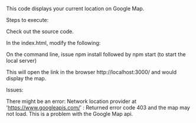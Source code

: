 This code displays your current location on Google Map.

Steps to execute:

Check out the source code.

In the index.html, modify the following:

<script src="https://maps.googleapis.com/maps/api/js?key=<your-api-key>"></script>

On the command line, issue 
npm install 
  followed by 
npm start (to start the local server)

This will open the link in the browser http://localhost:3000/ and would display the map.

Issues:

There might be an error: Network location provider at 'https://www.googleapis.com/' : Returned error code 403 and the map may not load. This is a problem with the Google Map api.

